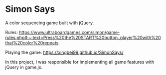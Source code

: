 # Simon Says 
A color sequencing game built with jQuery.

Rules: https://www.ultraboardgames.com/simon/game-rules.php#:~:text=Press%20the%20START%20button.,player%20with%20that%20color%20repeats.

Playing the game: https://xingbei99.github.io/SimonSays/

In this project, I was responsible for implementing all game features with jQuery in game.js.


